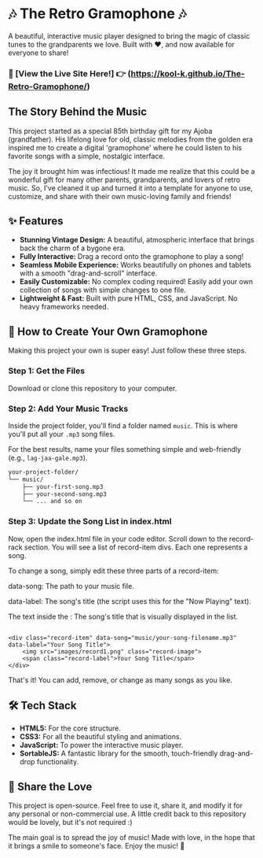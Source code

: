 # 🎶 The Retro Gramophone 🎶

A beautiful, interactive music player designed to bring the magic of classic tunes to the grandparents we love. Built with ❤️, and now available for everyone to share!

### 🚀 [View the Live Site Here!] 👉 (https://kool-k.github.io/The-Retro-Gramophone/) 

## The Story Behind the Music

This project started as a special 85th birthday gift for my Ajoba (grandfather). His lifelong love for old, classic melodies from the golden era inspired me to create a digital 'gramophone' where he could listen to his favorite songs with a simple, nostalgic interface.

The joy it brought him was infectious! It made me realize that this could be a wonderful gift for many other parents, grandparents, and lovers of retro music. So, I've cleaned it up and turned it into a template for anyone to use, customize, and share with their own music-loving family and friends!

## ✨ Features

* **Stunning Vintage Design:** A beautiful, atmospheric interface that brings back the charm of a bygone era.
* **Fully Interactive:** Drag a record onto the gramophone to play a song!
* **Seamless Mobile Experience:** Works beautifully on phones and tablets with a smooth "drag-and-scroll" interface.
* **Easily Customizable:** No complex coding required! Easily add your own collection of songs with simple changes to one file.
* **Lightweight & Fast:** Built with pure HTML, CSS, and JavaScript. No heavy frameworks needed.

## 🚀 How to Create Your Own Gramophone

Making this project your own is super easy! Just follow these three steps.

### Step 1: Get the Files
Download or clone this repository to your computer.

### Step 2: Add Your Music Tracks
Inside the project folder, you'll find a folder named `music`. This is where you'll put all your `.mp3` song files.

For the best results, name your files something simple and web-friendly (e.g., `lag-jaa-gale.mp3`).

```bash
your-project-folder/
└── music/
    ├── your-first-song.mp3
    ├── your-second-song.mp3
    └── ... and so on

```

### Step 3: Update the Song List in index.html
Now, open the index.html file in your code editor. Scroll down to the record-rack section. You will see a list of record-item divs. Each one represents a song.

To change a song, simply edit these three parts of a record-item:

data-song: The path to your music file.

data-label: The song's title (the script uses this for the "Now Playing" text).

The text inside the <span>: The song's title that is visually displayed in the list.

```

<div class="record-item" data-song="music/your-song-filename.mp3" data-label="Your Song Title">
    <img src="images/record1.png" class="record-image">
    <span class="record-label">Your Song Title</span>
</div>

```
That's it! You can add, remove, or change as many songs as you like.

## 🛠️ Tech Stack

* **HTML5:** For the core structure.
* **CSS3:** For all the beautiful styling and animations.
* **JavaScript:** To power the interactive music player.
* **SortableJS:** A fantastic library for the smooth, touch-friendly drag-and-drop functionality.

## 💖 Share the Love

This project is open-source. Feel free to use it, share it, and modify it for any personal or non-commercial use. A little credit back to this repository would be lovely, but it's not required :)

The main goal is to spread the joy of music!
Made with love, in the hope that it brings a smile to someone's face. Enjoy the music! 🎵